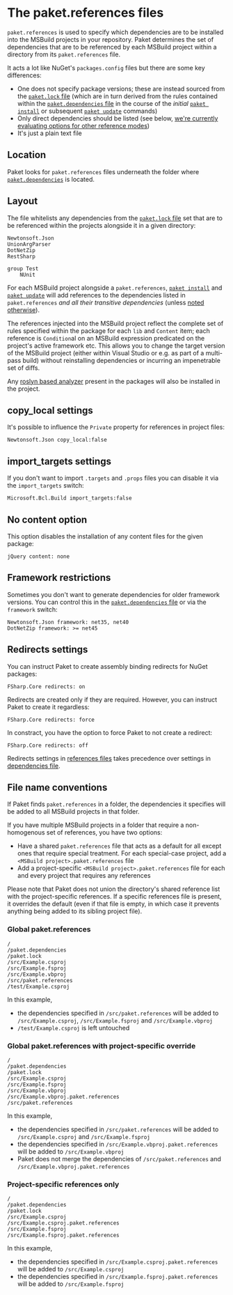 # The paket.references files

`paket.references` is used to specify which dependencies are to be installed into the MSBuild projects in your repository. Paket determines the set of dependencies that are to be referenced by each MSBuild project within a directory from its `paket.references` file.

It acts a lot like NuGet's `packages.config` files but there are some key differences:

- One does not specify package versions; these are instead sourced from the [`paket.lock` file](lock-file.html) (which are in turn derived from the rules contained within the [`paket.dependencies` file](dependencies-file.html) in the course of the *initial* [`paket install`](paket-install.html) or subsequent [`paket update`](paket-update.html) commands)
- Only direct dependencies should be listed (see below, [we're currently evaluating options for other reference modes](https://github.com/fsprojects/Paket/issues/38))
- It's just a plain text file

## Location

Paket looks for `paket.references` files underneath the folder where [`paket.dependencies`](dependencies-file.html) is located.

## Layout

The file whitelists any dependencies from the [`paket.lock` file](lock-file.html) set that are to be referenced within the projects alongside it in a given directory:

    Newtonsoft.Json
    UnionArgParser
    DotNetZip
    RestSharp
    
    group Test
        NUnit

For each MSBuild project alongside a `paket.references`, [`paket install`](paket-install.html) and [`paket update`](paket-update.html) will add references to the dependencies listed in `paket.references` *and all their transitive dependencies* (unless [noted otherwise](dependencies-file.html#Strict-references)).

The references injected into the MSBuild project reflect the complete set of rules specified within the package for each `lib` and `Content` item; each reference is `Condition`al on an MSBuild expression predicated on the project's active framework etc. This allows you to change the target version of the MSBuild project (either within Visual Studio or e.g. as part of a multi-pass build) without reinstalling dependencies or incurring an impenetrable set of diffs.

Any [roslyn based analyzer](analyzers.html) present in the packages will also be installed in the project.

## copy_local settings

It's possible to influence the `Private` property for references in project files:

    Newtonsoft.Json copy_local:false

## import_targets settings

If you don't want to import `.targets` and `.props` files you can disable it via the `import_targets` switch:

    Microsoft.Bcl.Build import_targets:false

## No content option

This option disables the installation of any content files for the given package:
    
    jQuery content: none

## Framework restrictions

Sometimes you don't want to generate dependencies for older framework versions. You can control this in the [`paket.dependencies` file](nuget-dependencies.html#Framework-restrictions) or via the `framework` switch:

    Newtonsoft.Json framework: net35, net40 
    DotNetZip framework: >= net45           

## Redirects settings

You can instruct Paket to create assembly binding redirects for NuGet packages:

    FSharp.Core redirects: on

Redirects are created only if they are required. However, you can instruct Paket to create it regardless:

    FSharp.Core redirects: force

In constract, you have the option to force Paket to not create a redirect:

    FSharp.Core redirects: off

Redirects settings in [references files](references-files.html#Redirects-settings) takes precedence over settings in [dependencies file](nuget-dependencies.html#redirects-settings).

## File name conventions

If Paket finds `paket.references` in a folder, the dependencies it specifies will be added to all MSBuild projects in that folder.

If you have multiple MSBuild projects in a folder that require a non-homogenous set of references, you have two options:

- Have a shared `paket.references` file that acts as a default for all except ones that require special treatment. For each special-case project, add a `<MSBuild project>.paket.references` file
- Add a project-specific `<MSBuild project>.paket.references` file for each and every project that requires any references

Please note that Paket does not union the directory's shared reference list with the project-specific references. If a specific references file is present, it overrides the default (even if that file is empty, in which case it prevents anything being added to its sibling project file).

### Global paket.references

    /
    /paket.dependencies
    /paket.lock
    /src/Example.csproj
    /src/Example.fsproj
    /src/Example.vbproj
    /src/paket.references
    /test/Example.csproj

In this example,

- the dependencies specified in `/src/paket.references` will be added to `/src/Example.csproj`, `/src/Example.fsproj` and `/src/Example.vbproj`
- `/test/Example.csproj` is left untouched

### Global paket.references with project-specific override

    /
    /paket.dependencies
    /paket.lock
    /src/Example.csproj
    /src/Example.fsproj
    /src/Example.vbproj
    /src/Example.vbproj.paket.references
    /src/paket.references

In this example,

- the dependencies specified in `/src/paket.references` will be added to `/src/Example.csproj` and `/src/Example.fsproj`
- the dependencies specified in `/src/Example.vbproj.paket.references` will be added to `/src/Example.vbproj`
- Paket does not merge the dependencies of `/src/paket.references` and `/src/Example.vbproj.paket.references`

### Project-specific references only

    /
    /paket.dependencies
    /paket.lock
    /src/Example.csproj
    /src/Example.csproj.paket.references
    /src/Example.fsproj
    /src/Example.fsproj.paket.references

In this example,

- the dependencies specified in `/src/Example.csproj.paket.references` will be added to `/src/Example.csproj`
- the dependencies specified in `/src/Example.fsproj.paket.references` will be added to `/src/Example.fsproj`

